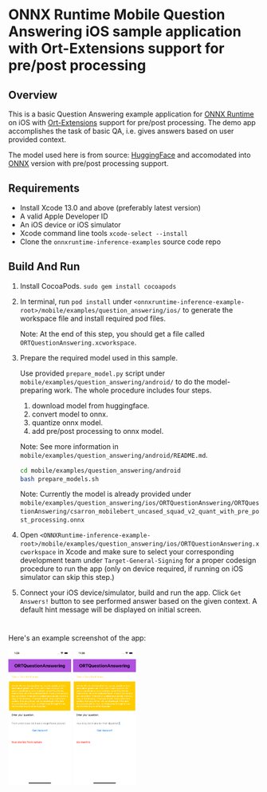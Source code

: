 # ONNX Runtime Mobile Question Answering iOS sample application with Ort-Extensions support for pre/post processing

## Overview

This is a basic Question Answering example application for [ONNX Runtime](https://github.com/microsoft/onnxruntime) on iOS with [Ort-Extensions](https://github.com/microsoft/onnxruntime-extensions) support for pre/post processing. The demo app accomplishes the task of basic QA, i.e. gives answers based on user provided context.

The model used here is from source: [HuggingFace](https://huggingface.co/docs/transformers/model_doc/mobilebert) and accomodated into [ONNX](https://github.com/onnx/onnx) version with pre/post processing support.

## Requirements
- Install Xcode 13.0 and above (preferably latest version)
- A valid Apple Developer ID
- An iOS device or iOS simulator
- Xcode command line tools `xcode-select --install`
- Clone the `onnxruntime-inference-examples` source code repo

## Build And Run

1. Install CocoaPods. `sudo gem install cocoapods`

2. In terminal, run `pod install` under `<onnxruntime-inference-example-root>/mobile/examples/question_answering/ios/` to generate the workspace file and install required pod files.
   
   Note: At the end of this step, you should get a file called `ORTQuestionAnswering.xcworkspace`.

3. Prepare the required model used in this sample.
    
    Use provided `prepare_model.py` script under `mobile/examples/question_answering/android/` to do the model-preparing work. The whole procedure includes four steps.
    1. download model from huggingface. 
    2. convert model to onnx. 
    3. quantize onnx model. 
    4. add pre/post processing to onnx model.

    Note: See more information in `mobile/examples/question_answering/android/README.md`.

    ```bash
    cd mobile/examples/question_answering/android
    bash prepare_models.sh
    ```
    Note: Currently the model is already provided under `mobile/examples/question_answering/ios/ORTQuestionAnswering/ORTQuestionAnswering/csarron_mobilebert_uncased_squad_v2_quant_with_pre_post_processing.onnx`

4. Open `<ONNXRuntime-inference-example-root>/mobile/examples/question_answering/ios/ORTQuestionAnswering.xcworkspace` in Xcode and make sure to select your corresponding development team under `Target-General-Signing` for a proper codesign procedure to run the app (only on device required, if running on iOS simulator can skip this step.)

5. Connect your iOS device/simulator, build and run the app. Click `Get Answers!` button to see performed answer based on the given context. A default hint message will be displayed on initial screen.

#
Here's an example screenshot of the app:

<img width=25% src="QA_Screenshot1.png" alt="App Screenshot" />
<img width=25% src="QA_Screenshot2.png" alt="App Screenshot" />

